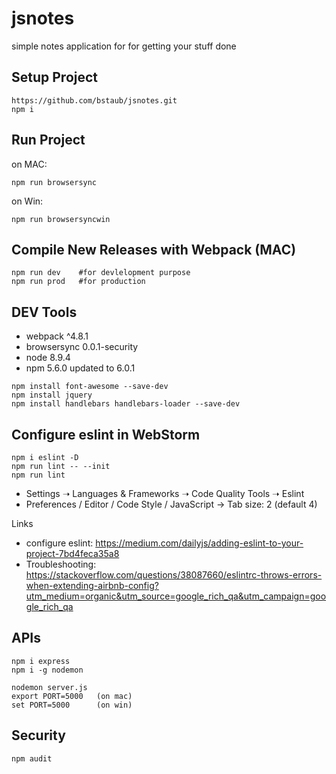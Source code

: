 jsnotes
========

simple notes application for for getting your stuff done

## Setup Project

````
https://github.com/bstaub/jsnotes.git
npm i
````

## Run Project

on MAC:

````
npm run browsersync
````

on Win:

````
npm run browsersyncwin
````


## Compile New Releases with Webpack (MAC)

````
npm run dev    #for devlelopment purpose
npm run prod   #for production
````

## DEV Tools

- webpack ^4.8.1
- browsersync 0.0.1-security
- node 8.9.4
- npm 5.6.0 updated to 6.0.1

````
npm install font-awesome --save-dev
npm install jquery
npm install handlebars handlebars-loader --save-dev
````


## Configure eslint in WebStorm

````
npm i eslint -D
npm run lint -- --init
npm run lint
````

- Settings ➝ Languages & Frameworks ➝ Code Quality Tools ➝ Eslint
- Preferences / Editor / Code Style / JavaScript -> Tab size: 2  (default 4)

Links

- configure eslint: https://medium.com/dailyjs/adding-eslint-to-your-project-7bd4feca35a8
- Troubleshooting: https://stackoverflow.com/questions/38087660/eslintrc-throws-errors-when-extending-airbnb-config?utm_medium=organic&utm_source=google_rich_qa&utm_campaign=google_rich_qa

## APIs

````
npm i express
npm i -g nodemon

nodemon server.js
export PORT=5000   (on mac)
set PORT=5000      (on win)
````

## Security

````
npm audit
````